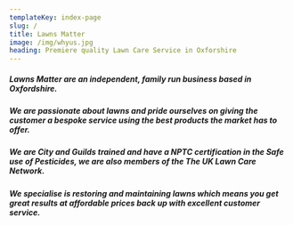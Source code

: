 ```yaml
---
templateKey: index-page
slug: /
title: Lawns Matter
image: /img/whyus.jpg
heading: Premiere quality Lawn Care Service in Oxforshire
---
```

##### Lawns Matter are an independent, family run business based in Oxfordshire.

##### We are passionate about lawns and pride ourselves on giving the customer a bespoke service using the best products the market has to offer.

##### We are City and Guilds trained and have a NPTC certification in the Safe use of Pesticides, we are also members of the The UK Lawn Care Network.

##### We specialise is restoring and maintaining lawns which means you get great results at affordable prices back up with excellent customer service.
